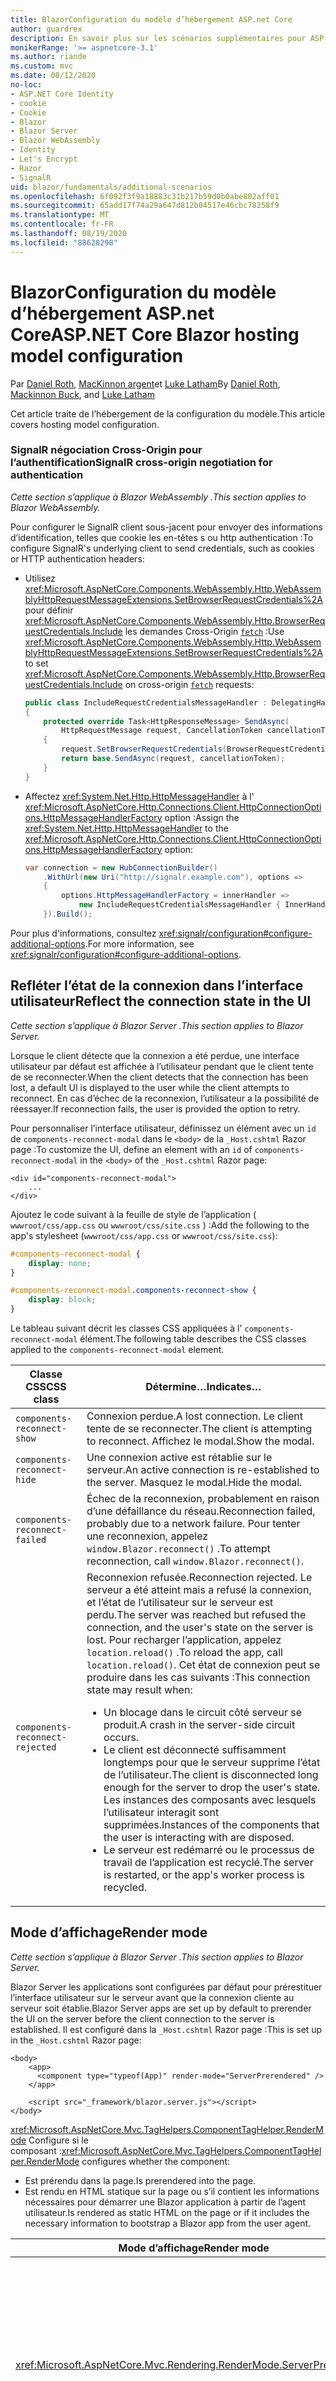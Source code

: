 ```yaml
---
title: BlazorConfiguration du modèle d’hébergement ASP.net Core
author: guardrex
description: En savoir plus sur les scénarios supplémentaires pour ASP.NET Core la Blazor configuration du modèle d’hébergement.
monikerRange: '>= aspnetcore-3.1'
ms.author: riande
ms.custom: mvc
ms.date: 08/12/2020
no-loc:
- ASP.NET Core Identity
- cookie
- Cookie
- Blazor
- Blazor Server
- Blazor WebAssembly
- Identity
- Let's Encrypt
- Razor
- SignalR
uid: blazor/fundamentals/additional-scenarios
ms.openlocfilehash: 6f092f3f9a18883c31b217b59d0b0abe802aff01
ms.sourcegitcommit: 65add17f74a29a647d812b04517e46cbc78258f9
ms.translationtype: MT
ms.contentlocale: fr-FR
ms.lasthandoff: 08/19/2020
ms.locfileid: "88628298"
---
```

# <a name="aspnet-core-no-locblazor-hosting-model-configuration"></a><span data-ttu-id="97a80-103">BlazorConfiguration du modèle d’hébergement ASP.net Core</span><span class="sxs-lookup"><span data-stu-id="97a80-103">ASP.NET Core Blazor hosting model configuration</span></span>

<span data-ttu-id="97a80-104">Par [Daniel Roth](https://github.com/danroth27), [MacKinnon argent](https://github.com/MackinnonBuck)et [Luke Latham](https://github.com/guardrex)</span><span class="sxs-lookup"><span data-stu-id="97a80-104">By [Daniel Roth](https://github.com/danroth27), [Mackinnon Buck](https://github.com/MackinnonBuck), and [Luke Latham](https://github.com/guardrex)</span></span>

<span data-ttu-id="97a80-105">Cet article traite de l’hébergement de la configuration du modèle.</span><span class="sxs-lookup"><span data-stu-id="97a80-105">This article covers hosting model configuration.</span></span>

### <a name="no-locsignalr-cross-origin-negotiation-for-authentication"></a><span data-ttu-id="97a80-106">SignalR négociation Cross-Origin pour l’authentification</span><span class="sxs-lookup"><span data-stu-id="97a80-106">SignalR cross-origin negotiation for authentication</span></span>

<span data-ttu-id="97a80-107">*Cette section s’applique à Blazor WebAssembly .*</span><span class="sxs-lookup"><span data-stu-id="97a80-107">*This section applies to Blazor WebAssembly.*</span></span>

<span data-ttu-id="97a80-108">Pour configurer le SignalR client sous-jacent pour envoyer des informations d’identification, telles que cookie les en-têtes s ou http authentication :</span><span class="sxs-lookup"><span data-stu-id="97a80-108">To configure SignalR's underlying client to send credentials, such as cookies or HTTP authentication headers:</span></span>

* <span data-ttu-id="97a80-109">Utilisez <xref:Microsoft.AspNetCore.Components.WebAssembly.Http.WebAssemblyHttpRequestMessageExtensions.SetBrowserRequestCredentials%2A> pour définir <xref:Microsoft.AspNetCore.Components.WebAssembly.Http.BrowserRequestCredentials.Include> les demandes Cross-Origin [`fetch`](https://developer.mozilla.org/docs/Web/API/Fetch_API/Using_Fetch) :</span><span class="sxs-lookup"><span data-stu-id="97a80-109">Use <xref:Microsoft.AspNetCore.Components.WebAssembly.Http.WebAssemblyHttpRequestMessageExtensions.SetBrowserRequestCredentials%2A> to set <xref:Microsoft.AspNetCore.Components.WebAssembly.Http.BrowserRequestCredentials.Include> on cross-origin [`fetch`](https://developer.mozilla.org/docs/Web/API/Fetch_API/Using_Fetch) requests:</span></span>

  ```csharp
  public class IncludeRequestCredentialsMessageHandler : DelegatingHandler
  {
      protected override Task<HttpResponseMessage> SendAsync(
          HttpRequestMessage request, CancellationToken cancellationToken)
      {
          request.SetBrowserRequestCredentials(BrowserRequestCredentials.Include);
          return base.SendAsync(request, cancellationToken);
      }
  }
  ```

* <span data-ttu-id="97a80-110">Affectez <xref:System.Net.Http.HttpMessageHandler> à l' <xref:Microsoft.AspNetCore.Http.Connections.Client.HttpConnectionOptions.HttpMessageHandlerFactory> option :</span><span class="sxs-lookup"><span data-stu-id="97a80-110">Assign the <xref:System.Net.Http.HttpMessageHandler> to the <xref:Microsoft.AspNetCore.Http.Connections.Client.HttpConnectionOptions.HttpMessageHandlerFactory> option:</span></span>

  ```csharp
  var connection = new HubConnectionBuilder()
      .WithUrl(new Uri("http://signalr.example.com"), options =>
      {
          options.HttpMessageHandlerFactory = innerHandler => 
              new IncludeRequestCredentialsMessageHandler { InnerHandler = innerHandler };
      }).Build();
  ```

<span data-ttu-id="97a80-111">Pour plus d'informations, consultez <xref:signalr/configuration#configure-additional-options>.</span><span class="sxs-lookup"><span data-stu-id="97a80-111">For more information, see <xref:signalr/configuration#configure-additional-options>.</span></span>

## <a name="reflect-the-connection-state-in-the-ui"></a><span data-ttu-id="97a80-112">Refléter l’état de la connexion dans l’interface utilisateur</span><span class="sxs-lookup"><span data-stu-id="97a80-112">Reflect the connection state in the UI</span></span>

<span data-ttu-id="97a80-113">*Cette section s’applique à Blazor Server .*</span><span class="sxs-lookup"><span data-stu-id="97a80-113">*This section applies to Blazor Server.*</span></span>

<span data-ttu-id="97a80-114">Lorsque le client détecte que la connexion a été perdue, une interface utilisateur par défaut est affichée à l’utilisateur pendant que le client tente de se reconnecter.</span><span class="sxs-lookup"><span data-stu-id="97a80-114">When the client detects that the connection has been lost, a default UI is displayed to the user while the client attempts to reconnect.</span></span> <span data-ttu-id="97a80-115">En cas d’échec de la reconnexion, l’utilisateur a la possibilité de réessayer.</span><span class="sxs-lookup"><span data-stu-id="97a80-115">If reconnection fails, the user is provided the option to retry.</span></span>

<span data-ttu-id="97a80-116">Pour personnaliser l’interface utilisateur, définissez un élément avec un `id` de `components-reconnect-modal` dans le `<body>` de la `_Host.cshtml` Razor page :</span><span class="sxs-lookup"><span data-stu-id="97a80-116">To customize the UI, define an element with an `id` of `components-reconnect-modal` in the `<body>` of the `_Host.cshtml` Razor page:</span></span>

```cshtml
<div id="components-reconnect-modal">
    ...
</div>
```

<span data-ttu-id="97a80-117">Ajoutez le code suivant à la feuille de style de l’application ( `wwwroot/css/app.css` ou `wwwroot/css/site.css` ) :</span><span class="sxs-lookup"><span data-stu-id="97a80-117">Add the following to the app's stylesheet (`wwwroot/css/app.css` or `wwwroot/css/site.css`):</span></span>

```css
#components-reconnect-modal {
    display: none;
}

#components-reconnect-modal.components-reconnect-show {
    display: block;
}
```

<span data-ttu-id="97a80-118">Le tableau suivant décrit les classes CSS appliquées à l' `components-reconnect-modal` élément.</span><span class="sxs-lookup"><span data-stu-id="97a80-118">The following table describes the CSS classes applied to the `components-reconnect-modal` element.</span></span>

| <span data-ttu-id="97a80-119">Classe CSS</span><span class="sxs-lookup"><span data-stu-id="97a80-119">CSS class</span></span>                       | <span data-ttu-id="97a80-120">Détermine&hellip;</span><span class="sxs-lookup"><span data-stu-id="97a80-120">Indicates&hellip;</span></span> |
| ------------------------------- | ----------------- |
| `components-reconnect-show`     | <span data-ttu-id="97a80-121">Connexion perdue.</span><span class="sxs-lookup"><span data-stu-id="97a80-121">A lost connection.</span></span> <span data-ttu-id="97a80-122">Le client tente de se reconnecter.</span><span class="sxs-lookup"><span data-stu-id="97a80-122">The client is attempting to reconnect.</span></span> <span data-ttu-id="97a80-123">Affichez le modal.</span><span class="sxs-lookup"><span data-stu-id="97a80-123">Show the modal.</span></span> |
| `components-reconnect-hide`     | <span data-ttu-id="97a80-124">Une connexion active est rétablie sur le serveur.</span><span class="sxs-lookup"><span data-stu-id="97a80-124">An active connection is re-established to the server.</span></span> <span data-ttu-id="97a80-125">Masquez le modal.</span><span class="sxs-lookup"><span data-stu-id="97a80-125">Hide the modal.</span></span> |
| `components-reconnect-failed`   | <span data-ttu-id="97a80-126">Échec de la reconnexion, probablement en raison d’une défaillance du réseau.</span><span class="sxs-lookup"><span data-stu-id="97a80-126">Reconnection failed, probably due to a network failure.</span></span> <span data-ttu-id="97a80-127">Pour tenter une reconnexion, appelez `window.Blazor.reconnect()` .</span><span class="sxs-lookup"><span data-stu-id="97a80-127">To attempt reconnection, call `window.Blazor.reconnect()`.</span></span> |
| `components-reconnect-rejected` | <span data-ttu-id="97a80-128">Reconnexion refusée.</span><span class="sxs-lookup"><span data-stu-id="97a80-128">Reconnection rejected.</span></span> <span data-ttu-id="97a80-129">Le serveur a été atteint mais a refusé la connexion, et l’état de l’utilisateur sur le serveur est perdu.</span><span class="sxs-lookup"><span data-stu-id="97a80-129">The server was reached but refused the connection, and the user's state on the server is lost.</span></span> <span data-ttu-id="97a80-130">Pour recharger l’application, appelez `location.reload()` .</span><span class="sxs-lookup"><span data-stu-id="97a80-130">To reload the app, call `location.reload()`.</span></span> <span data-ttu-id="97a80-131">Cet état de connexion peut se produire dans les cas suivants :</span><span class="sxs-lookup"><span data-stu-id="97a80-131">This connection state may result when:</span></span><ul><li><span data-ttu-id="97a80-132">Un blocage dans le circuit côté serveur se produit.</span><span class="sxs-lookup"><span data-stu-id="97a80-132">A crash in the server-side circuit occurs.</span></span></li><li><span data-ttu-id="97a80-133">Le client est déconnecté suffisamment longtemps pour que le serveur supprime l’état de l’utilisateur.</span><span class="sxs-lookup"><span data-stu-id="97a80-133">The client is disconnected long enough for the server to drop the user's state.</span></span> <span data-ttu-id="97a80-134">Les instances des composants avec lesquels l’utilisateur interagit sont supprimées.</span><span class="sxs-lookup"><span data-stu-id="97a80-134">Instances of the components that the user is interacting with are disposed.</span></span></li><li><span data-ttu-id="97a80-135">Le serveur est redémarré ou le processus de travail de l’application est recyclé.</span><span class="sxs-lookup"><span data-stu-id="97a80-135">The server is restarted, or the app's worker process is recycled.</span></span></li></ul> |

## <a name="render-mode"></a><span data-ttu-id="97a80-136">Mode d’affichage</span><span class="sxs-lookup"><span data-stu-id="97a80-136">Render mode</span></span>

<span data-ttu-id="97a80-137">*Cette section s’applique à Blazor Server .*</span><span class="sxs-lookup"><span data-stu-id="97a80-137">*This section applies to Blazor Server.*</span></span>

<span data-ttu-id="97a80-138">Blazor Server les applications sont configurées par défaut pour prérestituer l’interface utilisateur sur le serveur avant que la connexion cliente au serveur soit établie.</span><span class="sxs-lookup"><span data-stu-id="97a80-138">Blazor Server apps are set up by default to prerender the UI on the server before the client connection to the server is established.</span></span> <span data-ttu-id="97a80-139">Il est configuré dans la `_Host.cshtml` Razor page :</span><span class="sxs-lookup"><span data-stu-id="97a80-139">This is set up in the `_Host.cshtml` Razor page:</span></span>

```cshtml
<body>
    <app>
      <component type="typeof(App)" render-mode="ServerPrerendered" />
    </app>

    <script src="_framework/blazor.server.js"></script>
</body>
```

<span data-ttu-id="97a80-140"><xref:Microsoft.AspNetCore.Mvc.TagHelpers.ComponentTagHelper.RenderMode> Configure si le composant :</span><span class="sxs-lookup"><span data-stu-id="97a80-140"><xref:Microsoft.AspNetCore.Mvc.TagHelpers.ComponentTagHelper.RenderMode> configures whether the component:</span></span>

* <span data-ttu-id="97a80-141">Est prérendu dans la page.</span><span class="sxs-lookup"><span data-stu-id="97a80-141">Is prerendered into the page.</span></span>
* <span data-ttu-id="97a80-142">Est rendu en HTML statique sur la page ou s’il contient les informations nécessaires pour démarrer une Blazor application à partir de l’agent utilisateur.</span><span class="sxs-lookup"><span data-stu-id="97a80-142">Is rendered as static HTML on the page or if it includes the necessary information to bootstrap a Blazor app from the user agent.</span></span>

| <span data-ttu-id="97a80-143">Mode d’affichage</span><span class="sxs-lookup"><span data-stu-id="97a80-143">Render mode</span></span> | <span data-ttu-id="97a80-144">Description</span><span class="sxs-lookup"><span data-stu-id="97a80-144">Description</span></span> |
| --- | --- |
| <xref:Microsoft.AspNetCore.Mvc.Rendering.RenderMode.ServerPrerendered> | <span data-ttu-id="97a80-145">Restitue le composant en HTML statique et comprend un marqueur pour une Blazor Server application.</span><span class="sxs-lookup"><span data-stu-id="97a80-145">Renders the component into static HTML and includes a marker for a Blazor Server app.</span></span> <span data-ttu-id="97a80-146">Au démarrage de l’agent utilisateur, ce marqueur est utilisé pour démarrer une Blazor application.</span><span class="sxs-lookup"><span data-stu-id="97a80-146">When the user-agent starts, this marker is used to bootstrap a Blazor app.</span></span> |
| <xref:Microsoft.AspNetCore.Mvc.Rendering.RenderMode.Server> | <span data-ttu-id="97a80-147">Restitue un marqueur pour une Blazor Server application.</span><span class="sxs-lookup"><span data-stu-id="97a80-147">Renders a marker for a Blazor Server app.</span></span> <span data-ttu-id="97a80-148">La sortie du composant n’est pas incluse.</span><span class="sxs-lookup"><span data-stu-id="97a80-148">Output from the component isn't included.</span></span> <span data-ttu-id="97a80-149">Au démarrage de l’agent utilisateur, ce marqueur est utilisé pour démarrer une Blazor application.</span><span class="sxs-lookup"><span data-stu-id="97a80-149">When the user-agent starts, this marker is used to bootstrap a Blazor app.</span></span> |
| <xref:Microsoft.AspNetCore.Mvc.Rendering.RenderMode.Static> | <span data-ttu-id="97a80-150">Génère le rendu du composant en HTML statique.</span><span class="sxs-lookup"><span data-stu-id="97a80-150">Renders the component into static HTML.</span></span> |

<span data-ttu-id="97a80-151">Le rendu des composants serveur à partir d’une page HTML statique n’est pas pris en charge.</span><span class="sxs-lookup"><span data-stu-id="97a80-151">Rendering server components from a static HTML page isn't supported.</span></span>

## <a name="configure-the-no-locsignalr-client-for-no-locblazor-server-apps"></a><span data-ttu-id="97a80-152">Configurer le SignalR client pour les Blazor Server applications</span><span class="sxs-lookup"><span data-stu-id="97a80-152">Configure the SignalR client for Blazor Server apps</span></span>

<span data-ttu-id="97a80-153">*Cette section s’applique à Blazor Server .*</span><span class="sxs-lookup"><span data-stu-id="97a80-153">*This section applies to Blazor Server.*</span></span>

<span data-ttu-id="97a80-154">Configurez le SignalR client utilisé par Blazor Server les applications dans le `Pages/_Host.cshtml` fichier.</span><span class="sxs-lookup"><span data-stu-id="97a80-154">Configure the SignalR client used by Blazor Server apps in the `Pages/_Host.cshtml` file.</span></span> <span data-ttu-id="97a80-155">Placez un script qui appelle `Blazor.start` après le `_framework/blazor.server.js` script et à l’intérieur de la `</body>` balise.</span><span class="sxs-lookup"><span data-stu-id="97a80-155">Place a script that calls `Blazor.start` after the `_framework/blazor.server.js` script and inside the `</body>` tag.</span></span>

### <a name="logging"></a><span data-ttu-id="97a80-156">Journalisation</span><span class="sxs-lookup"><span data-stu-id="97a80-156">Logging</span></span>

<span data-ttu-id="97a80-157">Pour configurer la SignalR journalisation du client :</span><span class="sxs-lookup"><span data-stu-id="97a80-157">To configure SignalR client logging:</span></span>

* <span data-ttu-id="97a80-158">Ajoutez un `autostart="false"` attribut à la `<script>` balise pour le `blazor.server.js` script.</span><span class="sxs-lookup"><span data-stu-id="97a80-158">Add an `autostart="false"` attribute to the `<script>` tag for the `blazor.server.js` script.</span></span>
* <span data-ttu-id="97a80-159">Transmettez un objet de configuration ( `configureSignalR` ) qui appelle `configureLogging` avec le niveau de journalisation sur le générateur client.</span><span class="sxs-lookup"><span data-stu-id="97a80-159">Pass in a configuration object (`configureSignalR`) that calls `configureLogging` with the log level on the client builder.</span></span>

```cshtml
    ...

    <script autostart="false" src="_framework/blazor.server.js"></script>
    <script>
      Blazor.start({
        configureSignalR: function (builder) {
          builder.configureLogging("information");
        }
      });
    </script>
</body>
```

<span data-ttu-id="97a80-160">Dans l’exemple précédent, `information` est équivalent à un niveau de journal de <xref:Microsoft.Extensions.Logging.LogLevel.Information?displayProperty=nameWithType> .</span><span class="sxs-lookup"><span data-stu-id="97a80-160">In the preceding example, `information` is equivalent to a log level of <xref:Microsoft.Extensions.Logging.LogLevel.Information?displayProperty=nameWithType>.</span></span>

### <a name="modify-the-reconnection-handler"></a><span data-ttu-id="97a80-161">Modifier le gestionnaire de reconnexion</span><span class="sxs-lookup"><span data-stu-id="97a80-161">Modify the reconnection handler</span></span>

<span data-ttu-id="97a80-162">Les événements de connexion du circuit du gestionnaire de reconnexion peuvent être modifiés pour les comportements personnalisés, par exemple :</span><span class="sxs-lookup"><span data-stu-id="97a80-162">The reconnection handler's circuit connection events can be modified for custom behaviors, such as:</span></span>

* <span data-ttu-id="97a80-163">Pour avertir l’utilisateur si la connexion est abandonnée.</span><span class="sxs-lookup"><span data-stu-id="97a80-163">To notify the user if the connection is dropped.</span></span>
* <span data-ttu-id="97a80-164">Pour effectuer la journalisation (à partir du client) lorsqu’un circuit est connecté.</span><span class="sxs-lookup"><span data-stu-id="97a80-164">To perform logging (from the client) when a circuit is connected.</span></span>

<span data-ttu-id="97a80-165">Pour modifier les événements de connexion :</span><span class="sxs-lookup"><span data-stu-id="97a80-165">To modify the connection events:</span></span>

* <span data-ttu-id="97a80-166">Ajoutez un `autostart="false"` attribut à la `<script>` balise pour le `blazor.server.js` script.</span><span class="sxs-lookup"><span data-stu-id="97a80-166">Add an `autostart="false"` attribute to the `<script>` tag for the `blazor.server.js` script.</span></span>
* <span data-ttu-id="97a80-167">Enregistrer les rappels pour les modifications de connexion pour les connexions abandonnées ( `onConnectionDown` ) et les connexions établies/rétablies ( `onConnectionUp` ).</span><span class="sxs-lookup"><span data-stu-id="97a80-167">Register callbacks for connection changes for dropped connections (`onConnectionDown`) and established/re-established connections (`onConnectionUp`).</span></span> <span data-ttu-id="97a80-168">**Les deux** `onConnectionDown` et `onConnectionUp` doivent être spécifiés.</span><span class="sxs-lookup"><span data-stu-id="97a80-168">**Both** `onConnectionDown` and `onConnectionUp` must be specified.</span></span>

```cshtml
    ...

    <script autostart="false" src="_framework/blazor.server.js"></script>
    <script>
      Blazor.start({
        reconnectionHandler: {
          onConnectionDown: (options, error) => console.error(error);
          onConnectionUp: () => console.log("Up, up, and away!");
        }
      });
    </script>
</body>
```

### <a name="adjust-the-reconnection-retry-count-and-interval"></a><span data-ttu-id="97a80-169">Ajuster le nombre et l’intervalle de tentatives de reconnexion</span><span class="sxs-lookup"><span data-stu-id="97a80-169">Adjust the reconnection retry count and interval</span></span>

<span data-ttu-id="97a80-170">Pour régler le nombre et l’intervalle de nouvelles tentatives de connexion :</span><span class="sxs-lookup"><span data-stu-id="97a80-170">To adjust the reconnection retry count and interval:</span></span>

* <span data-ttu-id="97a80-171">Ajoutez un `autostart="false"` attribut à la `<script>` balise pour le `blazor.server.js` script.</span><span class="sxs-lookup"><span data-stu-id="97a80-171">Add an `autostart="false"` attribute to the `<script>` tag for the `blazor.server.js` script.</span></span>
* <span data-ttu-id="97a80-172">Définissez le nombre de tentatives ( `maxRetries` ) et la période en millisecondes autorisées pour chaque tentative de nouvelle tentative ( `retryIntervalMilliseconds` ).</span><span class="sxs-lookup"><span data-stu-id="97a80-172">Set the number of retries (`maxRetries`) and period in milliseconds permitted for each retry attempt (`retryIntervalMilliseconds`).</span></span>

```cshtml
    ...

    <script autostart="false" src="_framework/blazor.server.js"></script>
    <script>
      Blazor.start({
        reconnectionOptions: {
          maxRetries: 3,
          retryIntervalMilliseconds: 2000
        }
      });
    </script>
</body>
```

### <a name="hide-or-replace-the-reconnection-display"></a><span data-ttu-id="97a80-173">Masquer ou remplacer l’affichage de reconnexion</span><span class="sxs-lookup"><span data-stu-id="97a80-173">Hide or replace the reconnection display</span></span>

<span data-ttu-id="97a80-174">Pour masquer l’affichage de reconnexion :</span><span class="sxs-lookup"><span data-stu-id="97a80-174">To hide the reconnection display:</span></span>

* <span data-ttu-id="97a80-175">Ajoutez un `autostart="false"` attribut à la `<script>` balise pour le `blazor.server.js` script.</span><span class="sxs-lookup"><span data-stu-id="97a80-175">Add an `autostart="false"` attribute to the `<script>` tag for the `blazor.server.js` script.</span></span>
* <span data-ttu-id="97a80-176">Définissez le gestionnaire de reconnexion `_reconnectionDisplay` sur un objet vide ( `{}` ou `new Object()` ).</span><span class="sxs-lookup"><span data-stu-id="97a80-176">Set the reconnection handler's `_reconnectionDisplay` to an empty object (`{}` or `new Object()`).</span></span>

```cshtml
    ...

    <script autostart="false" src="_framework/blazor.server.js"></script>
    <script>
      window.addEventListener('beforeunload', function () {
        Blazor.defaultReconnectionHandler._reconnectionDisplay = {};
      });
    </script>
</body>
```

<span data-ttu-id="97a80-177">Pour remplacer l’affichage de reconnexion, `_reconnectionDisplay` dans l’exemple précédent, définissez l’élément pour l’affichage :</span><span class="sxs-lookup"><span data-stu-id="97a80-177">To replace the reconnection display, set `_reconnectionDisplay` in the preceding example to the element for display:</span></span>

```javascript
Blazor.defaultReconnectionHandler._reconnectionDisplay = 
  document.getElementById("{ELEMENT ID}");
```

<span data-ttu-id="97a80-178">L’espace réservé `{ELEMENT ID}` est l’ID de l’élément HTML à afficher.</span><span class="sxs-lookup"><span data-stu-id="97a80-178">The placeholder `{ELEMENT ID}` is the ID of the HTML element to display.</span></span>

## <a name="influence-html-head-tag-elements"></a><span data-ttu-id="97a80-179">Influencer les `<head>` éléments de balise HTML</span><span class="sxs-lookup"><span data-stu-id="97a80-179">Influence HTML `<head>` tag elements</span></span>

<span data-ttu-id="97a80-180">*Cette section s’applique à la prochaine version de ASP.NET Core 5,0 de Blazor WebAssembly et Blazor Server .*</span><span class="sxs-lookup"><span data-stu-id="97a80-180">*This section applies to the upcoming ASP.NET Core 5.0 release of Blazor WebAssembly and Blazor Server.*</span></span>

<span data-ttu-id="97a80-181">Lors du rendu, `Title` les `Link` composants, et `Meta` ajoutent ou mettent à jour des données dans les `<head>` éléments de balise HTML :</span><span class="sxs-lookup"><span data-stu-id="97a80-181">When rendered, the `Title`, `Link`, and `Meta` components add or update data in the HTML `<head>` tag elements:</span></span>

```razor
@using Microsoft.AspNetCore.Components.Web.Extensions.Head

<Title Value="{TITLE}" />
<Link href="{URL}" rel="stylesheet" />
<Meta content="{DESCRIPTION}" name="description" />
```

<span data-ttu-id="97a80-182">Dans l’exemple précédent, les espaces réservés pour `{TITLE}` , `{URL}` et `{DESCRIPTION}` sont des valeurs de chaîne, des Razor variables ou des Razor expressions.</span><span class="sxs-lookup"><span data-stu-id="97a80-182">In the preceding example, placeholders for `{TITLE}`, `{URL}`, and `{DESCRIPTION}` are string values, Razor variables, or Razor expressions.</span></span>

<span data-ttu-id="97a80-183">Les caractéristiques suivantes s’appliquent :</span><span class="sxs-lookup"><span data-stu-id="97a80-183">The following characteristics apply:</span></span>

* <span data-ttu-id="97a80-184">Le prérendu côté serveur est pris en charge.</span><span class="sxs-lookup"><span data-stu-id="97a80-184">Server-side prerendering is supported.</span></span>
* <span data-ttu-id="97a80-185">Le `Value` paramètre est le seul paramètre valide pour le `Title` composant.</span><span class="sxs-lookup"><span data-stu-id="97a80-185">The `Value` parameter is the only valid parameter for the `Title` component.</span></span>
* <span data-ttu-id="97a80-186">Les attributs HTML fournis aux `Meta` `Link` composants et sont capturés dans des [attributs supplémentaires](xref:blazor/components/index#attribute-splatting-and-arbitrary-parameters) et passés à la balise HTML rendue.</span><span class="sxs-lookup"><span data-stu-id="97a80-186">HTML attributes provided to the `Meta` and `Link` components are captured in [additional attributes](xref:blazor/components/index#attribute-splatting-and-arbitrary-parameters) and passed through to the rendered HTML tag.</span></span>
* <span data-ttu-id="97a80-187">Pour plusieurs `Title` composants, le titre de la page reflète le `Value` du dernier `Title` composant restitué.</span><span class="sxs-lookup"><span data-stu-id="97a80-187">For multiple `Title` components, the title of the page reflects the `Value` of the last `Title` component rendered.</span></span>
* <span data-ttu-id="97a80-188">Si plusieurs `Meta` `Link` composants ou sont inclus avec des attributs identiques, une seule balise HTML est restituée pour chaque `Meta` `Link` composant ou.</span><span class="sxs-lookup"><span data-stu-id="97a80-188">If multiple `Meta` or `Link` components are included with identical attributes, there's exactly one HTML tag rendered per `Meta` or `Link` component.</span></span> <span data-ttu-id="97a80-189">Deux `Meta` `Link` composants ou ne peuvent pas faire référence à la même balise HTML rendue.</span><span class="sxs-lookup"><span data-stu-id="97a80-189">Two `Meta` or `Link` components can't refer to the same rendered HTML tag.</span></span>
* <span data-ttu-id="97a80-190">Les modifications apportées aux paramètres des `Meta` composants ou existants `Link` sont reflétées dans leurs balises HTML rendues.</span><span class="sxs-lookup"><span data-stu-id="97a80-190">Changes to the parameters of existing `Meta` or `Link` components are reflected in their rendered HTML tags.</span></span>
* <span data-ttu-id="97a80-191">Lorsque les `Link` `Meta` composants ou ne sont plus restitués et donc supprimés par l’infrastructure, leurs balises HTML rendues sont supprimées.</span><span class="sxs-lookup"><span data-stu-id="97a80-191">When the `Link` or `Meta` components are no longer rendered and thus disposed by the framework, their rendered HTML tags are removed.</span></span>

<span data-ttu-id="97a80-192">Quand l’un des composants de l’infrastructure est utilisé dans un composant enfant, la balise HTML rendue influence tout autre composant enfant du composant parent, à condition que le composant enfant contenant le composant d’infrastructure soit rendu.</span><span class="sxs-lookup"><span data-stu-id="97a80-192">When one of the framework components is used in a child component, the rendered HTML tag influences any other child component of the parent component as long as the child component containing the framework component is rendered.</span></span> <span data-ttu-id="97a80-193">La distinction entre l’utilisation de l’un de ces composants d’infrastructure dans un composant enfant et la mise en place d’une balise HTML dans `wwwroot/index.html` ou `Pages/_Host.cshtml` est que la balise HTML rendue d’un composant d’infrastructure :</span><span class="sxs-lookup"><span data-stu-id="97a80-193">The distinction between using the one of these framework components in a child component and placing a an HTML tag in `wwwroot/index.html` or `Pages/_Host.cshtml` is that a framework component's rendered HTML tag:</span></span>

* <span data-ttu-id="97a80-194">Peut être modifié par l’état de l’application.</span><span class="sxs-lookup"><span data-stu-id="97a80-194">Can be modified by application state.</span></span> <span data-ttu-id="97a80-195">Une balise HTML codée en dur ne peut pas être modifiée par l’état de l’application.</span><span class="sxs-lookup"><span data-stu-id="97a80-195">A hard-coded HTML tag can't be modified by application state.</span></span>
* <span data-ttu-id="97a80-196">Est supprimé du code HTML `<head>` lorsque le composant parent n’est plus rendu.</span><span class="sxs-lookup"><span data-stu-id="97a80-196">Is removed from the HTML `<head>` when the parent component is no longer rendered.</span></span>

## <a name="static-files"></a><span data-ttu-id="97a80-197">Fichiers statiques</span><span class="sxs-lookup"><span data-stu-id="97a80-197">Static files</span></span>

<span data-ttu-id="97a80-198">*Cette section s’applique à Blazor Server .*</span><span class="sxs-lookup"><span data-stu-id="97a80-198">*This section applies to Blazor Server.*</span></span>

<span data-ttu-id="97a80-199">Pour créer des mappages de fichiers supplémentaires avec <xref:Microsoft.AspNetCore.StaticFiles.FileExtensionContentTypeProvider> ou configurer autre <xref:Microsoft.AspNetCore.Builder.StaticFileOptions> , utilisez l' **une** des approches suivantes.</span><span class="sxs-lookup"><span data-stu-id="97a80-199">To create additional file mappings with a <xref:Microsoft.AspNetCore.StaticFiles.FileExtensionContentTypeProvider> or configure other <xref:Microsoft.AspNetCore.Builder.StaticFileOptions>, use **one** of the following approaches.</span></span> <span data-ttu-id="97a80-200">Dans les exemples suivants, l' `{EXTENSION}` espace réservé est l’extension de fichier et l' `{CONTENT TYPE}` espace réservé est le type de contenu.</span><span class="sxs-lookup"><span data-stu-id="97a80-200">In the following examples, the `{EXTENSION}` placeholder is the file extension, and the `{CONTENT TYPE}` placeholder is the content type.</span></span>

* <span data-ttu-id="97a80-201">Configurez les options par [injection de dépendance (di)](xref:blazor/fundamentals/dependency-injection) dans `Startup.ConfigureServices` ( `Startup.cs` ) à l’aide de <xref:Microsoft.AspNetCore.Builder.StaticFileOptions> :</span><span class="sxs-lookup"><span data-stu-id="97a80-201">Configure options through [dependency injection (DI)](xref:blazor/fundamentals/dependency-injection) in `Startup.ConfigureServices` (`Startup.cs`) using <xref:Microsoft.AspNetCore.Builder.StaticFileOptions>:</span></span>

  ```csharp
  using Microsoft.AspNetCore.StaticFiles;

  ...

  var provider = new FileExtensionContentTypeProvider();
  provider.Mappings["{EXTENSION}"] = "{CONTENT TYPE}";

  services.Configure<StaticFileOptions>(options =>
  {
      options.ContentTypeProvider = provider;
  });
  ```

  <span data-ttu-id="97a80-202">Étant donné que cette approche configure le même fournisseur de fichiers que celui utilisé, assurez-vous `blazor.server.js` que votre configuration personnalisée n’interfère pas avec service `blazor.server.js` .</span><span class="sxs-lookup"><span data-stu-id="97a80-202">Because this approach configures the same file provider used to serve `blazor.server.js`, make sure that your custom configuration doesn't interfere with serving `blazor.server.js`.</span></span> <span data-ttu-id="97a80-203">Par exemple, ne supprimez pas le mappage des fichiers JavaScript en configurant le fournisseur avec `provider.Mappings.Remove(".js")` .</span><span class="sxs-lookup"><span data-stu-id="97a80-203">For example, don't remove the mapping for JavaScript files by configuring the provider with `provider.Mappings.Remove(".js")`.</span></span>

* <span data-ttu-id="97a80-204">Utilisez deux appels à <xref:Microsoft.AspNetCore.Builder.StaticFileExtensions.UseStaticFiles%2A> in `Startup.Configure` ( `Startup.cs` ) :</span><span class="sxs-lookup"><span data-stu-id="97a80-204">Use two calls to <xref:Microsoft.AspNetCore.Builder.StaticFileExtensions.UseStaticFiles%2A> in `Startup.Configure` (`Startup.cs`):</span></span>
  * <span data-ttu-id="97a80-205">Configurez le fournisseur de fichiers personnalisé dans le premier appel avec <xref:Microsoft.AspNetCore.Builder.StaticFileOptions> .</span><span class="sxs-lookup"><span data-stu-id="97a80-205">Configure the custom file provider in the first call with <xref:Microsoft.AspNetCore.Builder.StaticFileOptions>.</span></span>
  * <span data-ttu-id="97a80-206">Le deuxième intergiciel sert `blazor.server.js` , qui utilise la configuration de fichiers statiques par défaut fournie par l' Blazor infrastructure.</span><span class="sxs-lookup"><span data-stu-id="97a80-206">The second middleware serves `blazor.server.js`, which uses the default static files configuration provided by the Blazor framework.</span></span>

  ```csharp
  using Microsoft.AspNetCore.StaticFiles;

  ...

  var provider = new FileExtensionContentTypeProvider();
  provider.Mappings["{EXTENSION}"] = "{CONTENT TYPE}";

  app.UseStaticFiles(new StaticFileOptions { ContentTypeProvider = provider });
  app.UseStaticFiles();
  ```

## <a name="additional-resources"></a><span data-ttu-id="97a80-207">Ressources supplémentaires</span><span class="sxs-lookup"><span data-stu-id="97a80-207">Additional resources</span></span>

* <xref:fundamentals/logging/index>
